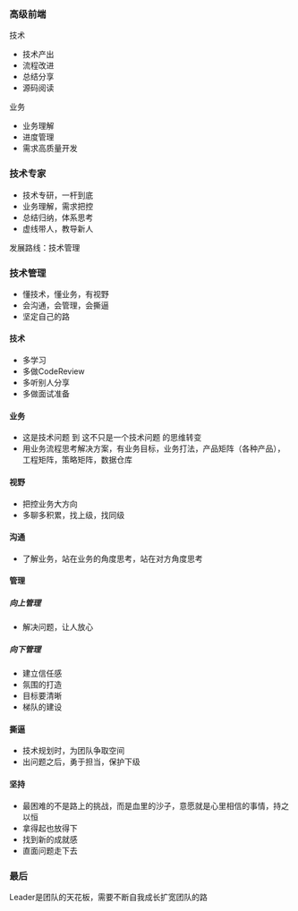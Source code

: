 ### 高级前端

技术

* 技术产出
* 流程改进
* 总结分享
* 源码阅读

业务

* 业务理解
* 进度管理
* 需求高质量开发



### 技术专家

* 技术专研，一杆到底
* 业务理解，需求把控
* 总结归纳，体系思考
* 虚线带人，教导新人



发展路线：技术管理

### 技术管理

* 懂技术，懂业务，有视野
* 会沟通，会管理，会撕逼
* 坚定自己的路

#### 技术

* 多学习
* 多做CodeReview
* 多听别人分享
* 多做面试准备

#### 业务

* 这是技术问题 到 这不只是一个技术问题 的思维转变
* 用业务流程思考解决方案，有业务目标，业务打法，产品矩阵（各种产品），工程矩阵，策略矩阵，数据仓库

#### 视野

* 把控业务大方向
* 多聊多积累，找上级，找同级

#### 沟通

* 了解业务，站在业务的角度思考，站在对方角度思考

#### 管理

##### 向上管理

* 解决问题，让人放心

##### 向下管理

* 建立信任感
* 氛围的打造
* 目标要清晰
* 梯队的建设

#### 撕逼

* 技术规划时，为团队争取空间
* 出问题之后，勇于担当，保护下级

#### 坚持

* 最困难的不是路上的挑战，而是血里的沙子，意愿就是心里相信的事情，持之以恒
* 拿得起也放得下
* 找到新的成就感
* 直面问题走下去

### 最后

Leader是团队的天花板，需要不断自我成长扩宽团队的路